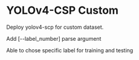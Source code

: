 # YOLOv4-CSP Custom

Deploy yolov4-scp for custom dataset.

Add [--label_number] parse argument

Able to chose specific label for training and testing

